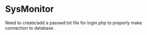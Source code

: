 # SysMonitor

Need to create/add a passwd.txt file for login.php to properly make connection to database. 
